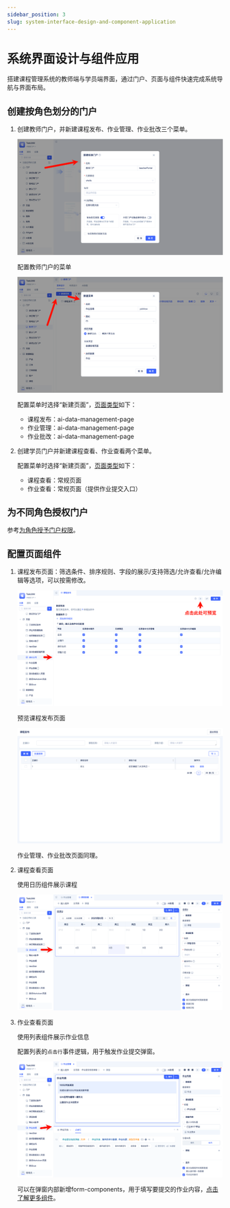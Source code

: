 ```yaml
---
sidebar_position: 3
slug: system-interface-design-and-component-application
---
```


# 系统界面设计与组件应用
搭建课程管理系统的教师端与学员端界面，通过门户、页面与组件快速完成系统导航与界面布局。

## 创建按角色划分的门户
1. 创建教师门户，并新建课程发布、作业管理、作业批改三个菜单。

   ![创建教师门户](./img/jitweb/create-portal.png)

   配置教师门户的菜单

   ![配置教师门户](./img/jitweb/configure-portal-menu.png)
   
   配置菜单时选择“新建页面”，[页面类型](../../category/页面)如下：
     - 课程发布：ai-data-management-page
     - 作业管理：ai-data-management-page
     - 作业批改：ai-data-management-page

2. 创建学员门户并新建课程查看、作业查看两个菜单。

   配置菜单时选择“新建页面”，[页面类型](../../category/页面)如下：
      - 课程查看：常规页面
      - 作业查看：常规页面（提供作业提交入口）

## 为不同角色授权门户
参考[为角色授予门户权限](./login-authentication-and-permission-management#为角色授予门户权限)。

## 配置页面组件
1. 课程发布页面：筛选条件、排序规则、字段的展示/支持筛选/允许查看/允许编辑等选项，可以按需修改。
   
   ![设置课程发布页面](./img/jitweb/set-course-publish-page.png)

   预览课程发布页面

   ![预览课程发布页面](./img/jitweb/preview-course-publish-page.png)

   作业管理、作业批改页面同理。

2. 课程查看页面
   
   使用日历组件展示课程

   ![配置课程查看页面](./img/jitweb/configure-course-view-page.png)

3. 作业查看页面
   
   使用列表组件展示作业信息
   
   配置列表的`点击行`事件逻辑，用于触发作业提交弹窗。

   ![配置作业查看页面](./img/jitweb/configure-assignment-view-page.png)

   可以在弹窗内部新增form-components，用于填写要提交的作业内容，[点击了解更多组件](../../category/组件)。



